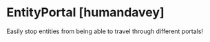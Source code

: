 # EntityPortal [humandavey]

Easily stop entities from being able to travel through different portals!